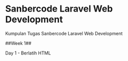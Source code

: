 # Sanbercode Laravel Web Development
Kumpulan Tugas Sanbercode Laravel Web Development

##Week 1##

Day 1 - Berlatih HTML

